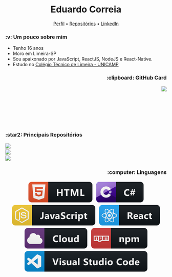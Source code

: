 <h1 align="center">Eduardo Correia</h1>
<p align="center">
  <a href="https://github.com/eduardo-ehsc">Perfil</a> • 
  <a href="https://github.com/eduardo-ehsc?tab=repositories">Repositórios</a> • 
  <a href="https://www.linkedin.com/in/eduardo-ehsc/">LinkedIn</a>
</p>

<h3> :v: Um pouco sobre mim</h3>

* Tenho 16 anos
* Moro em Limeira-SP
* Sou apaixonado por JavaScript, ReactJS, NodeJS e React-Native.
* Estudo no [Colégio Técnico de Limeira - UNICAMP](https://www.cotil.unicamp.br/portal/) 

<h3 align="right">:clipboard: GitHub Card</h3>
<a href="https://github.com/eduardo-ehsc">
  <img align="right" src="https://github-readme-stats.vercel.app/api?username=eduardo-ehsc&show_icons=true&title_color=fff&icon_color=79ff97&text_color=9f9f9f&bg_color=151515">
</a>

<br><br><br><br><br><br><br>

<h3>:star2: Principais Repositórios</h3>

<a href="https://github.com/eduardo-ehsc/hackathon-shawee">
  <img src="https://github-readme-stats.vercel.app/api/pin/?username=eduardo-ehsc&repo=hackathon-shawee&title_color=fff&icon_color=79ff97&text_color=9f9f9f&bg_color=151515">
</a>

<br>

<a href="https://github.com/eduardo-ehsc/Hackathon-BMG">
  <img src="https://github-readme-stats.vercel.app/api/pin/?username=eduardo-ehsc&repo=Hackathon-BMG&title_color=fff&icon_color=79ff97&text_color=9f9f9f&bg_color=151515">
</a>

<br>

<a href="https://github.com/eduardo-ehsc/Omnistack-11">
  <img src="https://github-readme-stats.vercel.app/api/pin/?username=eduardo-ehsc&repo=Omnistack-11&title_color=fff&icon_color=79ff97&text_color=9f9f9f&bg_color=151515">
</a>


<h3 align="right">:computer: Linguagens</h3>
<p align="center">
  <img src="https://raw.githubusercontent.com/8bithemant/8bithemant/master/svg/dev/languages/html.svg" alt="html" style="vertical-align:top;               margin:4px"> 
  <img src="https://raw.githubusercontent.com/8bithemant/8bithemant/master/svg/dev/languages/csharp.svg" alt="csharp" style="vertical-align:top;           margin:4px">
  <img src="https://raw.githubusercontent.com/8bithemant/8bithemant/master/svg/dev/languages/js.svg" alt="js" style="vertical-align:top; margin:4px">
  <img src="https://raw.githubusercontent.com/8bithemant/8bithemant/master/svg/dev/frameworks/react.svg" alt="react" style="vertical-align:top;           margin:4px">
  <img src="https://raw.githubusercontent.com/8bithemant/8bithemant/master/svg/dev/misc/cloud.svg" alt="cloud" style="vertical-align:top; margin:4px">
  <img src="https://raw.githubusercontent.com/8bithemant/8bithemant/master/svg/dev/services/npm.svg" alt="npm" style="vertical-align:top; margin:4px">     <img src="https://raw.githubusercontent.com/8bithemant/8bithemant/master/svg/dev/tools/visualstudio_code.svg" alt="vscode" style="vertical-align:top;   margin:4px">
</p>
